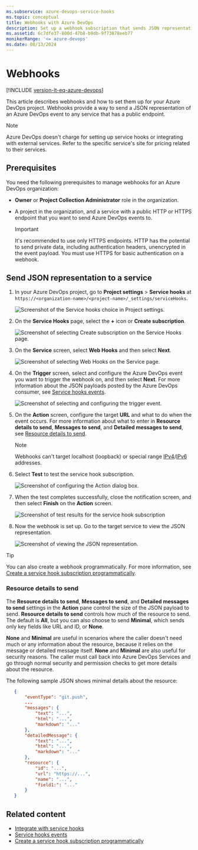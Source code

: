 ```yaml
---
ms.subservice: azure-devops-service-hooks
ms.topic: conceptual
title: Webhooks with Azure DevOps
description: Set up a webhook subscription that sends JSON representations of Azure DevOps events to any service that has a public endpoint.
ms.assetid: 6c7dfe37-800d-47b8-b9db-9f73878eeb77
monikerRange: '<= azure-devops'
ms.date: 08/13/2024
---
```


# Webhooks

[!INCLUDE [version-lt-eq-azure-devops](../../includes/version-lt-eq-azure-devops.md)]

This article describes webhooks and how to set them up for your Azure DevOps project. Webhooks provide a way to send a JSON representation of an Azure DevOps event to any service that has a public endpoint.

>[!NOTE]
>Azure DevOps doesn't charge for setting up service hooks or integrating with external services. Refer to the specific service's site for pricing related to their services.

## Prerequisites

You need the following prerequisites to manage webhooks for an Azure DevOps organization:

- **Owner** or **Project Collection Administrator** role in the organization.
- A project in the organization, and a service with a public HTTP or HTTPS endpoint that you want to send Azure DevOps events to.

  >[!IMPORTANT]
  >It's recommended to use only HTTPS endpoints. HTTP has the potential to send private data, including authentication headers, unencrypted in the event payload. You must use HTTPS for basic authentication on a webhook.

## Send JSON representation to a service

1. In your Azure DevOps project, go to **Project settings** > **Service hooks** at `https://<organization-name>/<project-name>/_settings/serviceHooks`.

   ![Screenshot of the Service hooks choice in Project settings.](./media/add-devops-service-hook-new-name.png)

1. On the **Service Hooks** page, select the **+** icon or **Create subscription**.

   ![Screenshot of selecting Create subscription on the Service Hooks page.](./media/add-service-hook.png)

1. On the **Service** screen, select **Web Hooks** and then select **Next**.

   ![Screenshot of selecting Web Hooks on the Service page.](./media/webhooks/configure-service.png)

1. On the **Trigger** screen, select and configure the Azure DevOps event you want to trigger the webhook on, and then select **Next**. For more information about the JSON payloads posted by the Azure DevOps consumer, see [Service hooks events](../events.md).

   ![Screenshot of selecting and configuring the trigger event.](./media/webhooks/configure-event.png)

1. On the **Action** screen, configure the target **URL** and what to do when the event occurs. For more information about what to enter in **Resource details to send**, **Messages to send**, and **Detailed messages to send**, see [Resource details to send](#resource-details-to-send).

   >[!NOTE]
   >Webhooks can't target localhost (loopback) or special range [IPv4](https://www.iana.org/assignments/iana-ipv4-special-registry/iana-ipv4-special-registry.xhtml)/[IPv6](https://www.iana.org/assignments/iana-ipv6-special-registry/iana-ipv6-special-registry.xhtml) addresses. 

1. Select **Test** to test the service hook subscription.

   ![Screenshot of configuring the Action dialog box.](./media/webhooks/configure-action.png)

1. When the test completes successfully, close the notification screen, and then select **Finish** on the **Action** screen.

   ![Screenshot of test results for the service hook subscription](./media/webhooks/test.png)

1. Now the webhook is set up. Go to the target service to view the JSON representation.

   ![Screenshot of viewing the JSON representation.](./media/webhooks/request-bin.png)

>[!TIP]
>You can also create a webhook programmatically. For more information, see [Create a service hook subscription programmatically](../create-subscription.md).

### Resource details to send

The **Resource details to send**, **Messages to send**, and **Detailed messages to send** settings in the **Action** pane control the size of the JSON payload to send. **Resource details to send** controls how much of the resource to send. The default is **All**, but you can also choose to send **Minimal**, which sends only key fields like URL and ID, or **None**.

**None** and **Minimal** are useful in scenarios where the caller doesn't need much or any information about the resource, because it relies on the message or detailed message itself. **None** and **Minimal** are also useful for security reasons. The caller must call back into Azure DevOps Services and go through normal security and permission checks to get more details about the resource.

The following sample JSON shows minimal details about the resource:

```json
   {
       "eventType": "git.push",
       ...
       "messages": {
           "text": "...",
           "html": "...",
           "markdown": "..."
       },
       "detailedMessage": {
           "text": "...",
           "html": "...",
           "markdown": "..."
       },
       "resource": {
           "id": "...",
           "url": "https://...",
           "name": "...",
           "field1:": "..."
       }
   }   
```

## Related content

- [Integrate with service hooks](../overview.md)
- [Service hooks events](../events.md)
- [Create a service hook subscription programmatically](../create-subscription.md)
